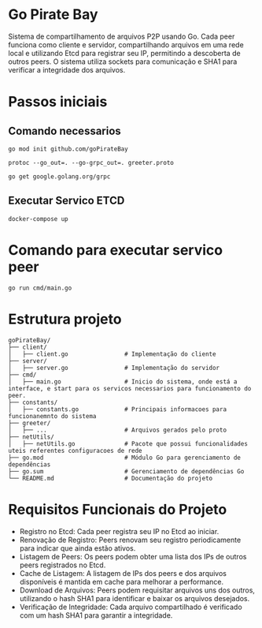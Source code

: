 # Go Pirate Bay

Sistema de compartilhamento de arquivos P2P usando Go. Cada peer funciona como cliente e servidor, compartilhando arquivos em uma rede local e utilizando Etcd 
para registrar seu IP, permitindo a descoberta de outros peers. O sistema utiliza sockets para comunicação e SHA1 para verificar a integridade dos arquivos.

# Passos iniciais

## Comando necessarios
```
go mod init github.com/goPirateBay
```

```
protoc --go_out=. --go-grpc_out=. greeter.proto
```

```
go get google.golang.org/grpc
```

## Executar Servico ETCD

```
docker-compose up
```

# Comando para executar servico peer

```
go run cmd/main.go
```

# Estrutura projeto 
```
goPirateBay/
├── client/
│   ├── client.go                # Implementação do cliente
├── server/
│   ├── server.go                # Implementação do servidor
├── cmd/
│   ├── main.go                  # Inicio do sistema, onde está a interface, e start para os servicos necessarios para funcionamento do peer.
├── constants/
│   ├── constants.go             # Principais informacoes para funcionanemnto do sistema
├── greeter/
│   ├── ...                      # Arquivos gerados pelo proto
├── netUtils/
│   ├── netUtils.go              # Pacote que possui funcionalidades uteis referentes configuracoes de rede
├── go.mod                       # Módulo Go para gerenciamento de dependências
├── go.sum                       # Gerenciamento de dependências Go
└── README.md                    # Documentação do projeto
```

# Requisitos Funcionais do Projeto
- Registro no Etcd: Cada peer registra seu IP no Etcd ao iniciar.
- Renovação de Registro: Peers renovam seu registro periodicamente para indicar que ainda estão ativos.
- Listagem de Peers: Os peers podem obter uma lista dos IPs de outros peers registrados no Etcd.
- Cache de Listagem: A listagem de IPs dos peers e dos arquivos disponíveis é mantida em cache para melhorar a performance.
- Download de Arquivos: Peers podem requisitar arquivos uns dos outros, utilizando o hash SHA1 para identificar e baixar os arquivos desejados.
- Verificação de Integridade: Cada arquivo compartilhado é verificado com um hash SHA1 para garantir a integridade.